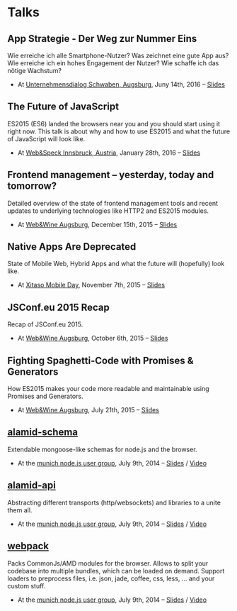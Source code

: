 Talks
=============

## App Strategie - Der Weg zur Nummer Eins

Wie erreiche ich alle Smartphone-Nutzer? Was zeichnet eine gute App aus? Wie erreiche ich ein hohes Engagement der Nutzer? Wie schaffe ich das nötige Wachstum?

* At [Unternehmensdialog Schwaben, Augsburg](http://www.aitiraum.de/unternehmensdialog-schwaben), Juny 14th, 2016 – [Slides](http://peerigon.github.io/talks/2016-06-14-unternehmer-dialog-schwaben-app-strategie/)


## The Future of JavaScript

ES2015 (ES6) landed the browsers near you and you should start using it right now. This talk is about why and how to use ES2015 and what the future of JavaScript will look like.

* At [Web&Speck Innsbruck, Austria](http://www.meetup.com/de-DE/webundspeck/events/227668357), January 28th, 2016 – [Slides](http://peerigon.github.io/talks/2016-01-28-webundspeck-future-of-javascript)

## Frontend management – yesterday, today and tomorrow?

Detailed overview of the state of frontend management tools and recent updates to underlying technologies like HTTP2 and ES2015 modules.

* At [Web&Wine Augsburg](http://www.meetup.com/de/web-and-wine/events/226911260/?eventId=226911260&read=1&_af=event&_af_eid=226911260), December 15th, 2015 – [Slides](http://peerigon.github.io/talks/2015-12-15-webandwine-frontend-management)

## Native Apps Are Deprecated

State of Mobile Web, Hybrid Apps and what the future will (hopefully) look like.

* At [Xitaso Mobile Day](http://xitaso.com/mobileday), November 7th, 2015 – [Slides](http://peerigon.github.io/talks/2015-11-07-mobile-day)

## JSConf.eu 2015 Recap

Recap of JSConf.eu 2015.

* At [Web&Wine Augsburg](http://www.meetup.com/de/web-and-wine/events/225587768/), October 6th, 2015 – [Slides](http://peerigon.github.io/talks/2015-10-06-webandwine-jsconfeu-recap)

## Fighting Spaghetti-Code with Promises & Generators

How ES2015 makes your code more readable and maintainable using Promises and Generators.

* At [Web&Wine Augsburg](http://www.meetup.com/de/web-and-wine/events/223784151/), July 21th, 2015 – [Slides](https://peerigon.github.io/talks/2015-07-21-webandwine-fighting-spaghetti-code-with-es2015/fighting-spaghetti-code-with-es2015.pdf)

## [alamid-schema](https://github.com/peerigon/alamid-schema)

Extendable mongoose-like schemas for node.js and the browser.

* At the [munich node.js user group](http://www.mnug.de/archive.html#2014_07_09), July 9th, 2014 – [Slides](https://peerigon.github.io/talks/2014-07-09-MNUG-alamid-schema) / [Video](https://www.youtube.com/watch?v=U5goZCiuh5U)


## [alamid-api](https://github.com/peerigon/alamid-api)

Abstracting different transports (http/websockets) and libraries to a unite them all.

* At the [munich node.js user group](http://www.mnug.de/archive.html#2014_07_09), July 9th, 2014 – [Slides](https://peerigon.github.io/talks/2014-07-09-MNUG-alamid-api) / [Video](https://www.youtube.com/watch?v=TeNRC0QYBdo)

## [webpack](https://webpack.github.io)

Packs CommonJs/AMD modules for the browser. Allows to split your codebase into multiple bundles, which can be loaded on demand. Support loaders to preprocess files, i.e. json, jade, coffee, css, less, ... and your custom stuff.

* At the [munich node.js user group](http://www.mnug.de/archive.html#2014_07_09), July 9th, 2014 – [Slides](https://peerigon.github.io/talks/2014-07-09-MNUG-webpack) / [Video](https://www.youtube.com/watch?v=EBlUng3IU4E)

